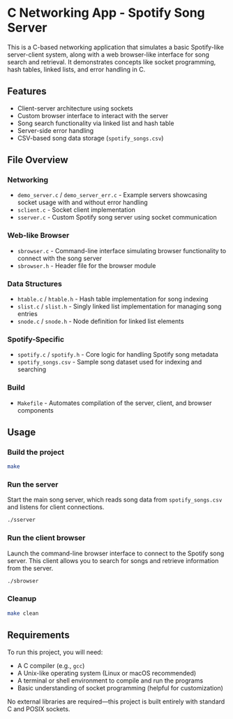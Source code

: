 # C Networking App - Spotify Song Server

This is a C-based networking application that simulates a basic Spotify-like server-client system, along with a web browser-like interface for song search and retrieval. It demonstrates concepts like socket programming, hash tables, linked lists, and error handling in C.

## Features

- Client-server architecture using sockets
- Custom browser interface to interact with the server
- Song search functionality via linked list and hash table
- Server-side error handling
- CSV-based song data storage (`spotify_songs.csv`)

## File Overview

### Networking
- `demo_server.c` / `demo_server_err.c` - Example servers showcasing socket usage with and without error handling
- `sclient.c` - Socket client implementation
- `sserver.c` - Custom Spotify song server using socket communication

### Web-like Browser
- `sbrowser.c` - Command-line interface simulating browser functionality to connect with the song server
- `sbrowser.h` - Header file for the browser module

### Data Structures
- `htable.c` / `htable.h` - Hash table implementation for song indexing
- `slist.c` / `slist.h` - Singly linked list implementation for managing song entries
- `snode.c` / `snode.h` - Node definition for linked list elements

### Spotify-Specific
- `spotify.c` / `spotify.h` - Core logic for handling Spotify song metadata
- `spotify_songs.csv` - Sample song dataset used for indexing and searching

### Build
- `Makefile` - Automates compilation of the server, client, and browser components

## Usage

### Build the project
```bash
make
```

### Run the server

Start the main song server, which reads song data from `spotify_songs.csv` and listens for client connections.

```bash
./sserver
```

### Run the client browser

Launch the command-line browser interface to connect to the Spotify song server. This client allows you to search for songs and retrieve information from the server.

```bash
./sbrowser
```

### Cleanup

```bash
make clean
```

## Requirements

To run this project, you will need:

- A C compiler (e.g., `gcc`)
- A Unix-like operating system (Linux or macOS recommended)
- A terminal or shell environment to compile and run the programs
- Basic understanding of socket programming (helpful for customization)

No external libraries are required—this project is built entirely with standard C and POSIX sockets.

